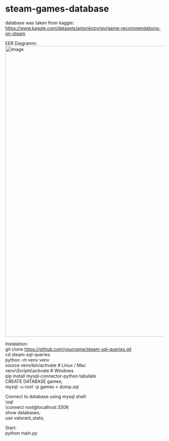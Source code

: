 # steam-games-database  
database was taken from kaggle:  
https://www.kaggle.com/datasets/antonkozyriev/game-recommendations-on-steam  

EER Diagramm:  
<img width="1130" height="922" alt="image" src="https://github.com/user-attachments/assets/01367e6c-87a2-42d7-968d-b28d36ac7381" />  
  
Instalation:  
git clone https://github.com/yourname/steam-sql-queries.git  
cd steam-sql-queries  
python -m venv venv  
source venv/bin/activate      # Linux / Mac  
venv\Scripts\activate         # Windows  
pip install mysql-connector-python tabulate  
CREATE DATABASE games;  
mysql -u root -p games < dump.sql  

Connect to database using mysql shell:  
\sql  
\connect root@localhost:3306  
show databases;  
use valorant_stats;  

  
Start:  
python main.py  
